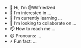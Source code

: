 - 👋 Hi, I’m @Wilfriedzed
- 👀 I’m interested in ...
- 🌱 I’m currently learning ...
- 💞️ I’m looking to collaborate on ...
- 📫 How to reach me ...
- 😄 Pronouns: ...
- ⚡ Fun fact: ...

<!---
Wilfriedzed/Wilfriedzed is a ✨ special ✨ repository because its `README.md` (this file) appears on your GitHub profile.
You can click the Preview link to take a look at your changes.
--->

